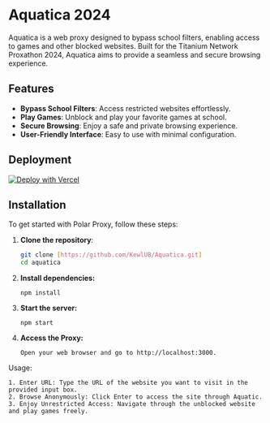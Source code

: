 # Aquatica 2024

Aquatica is a web proxy designed to bypass school filters, enabling access to games and other blocked websites. Built for the Titanium Network Proxathon 2024, Aquatica aims to provide a seamless and secure browsing experience.

## Features

- **Bypass School Filters**: Access restricted websites effortlessly.
- **Play Games**: Unblock and play your favorite games at school.
- **Secure Browsing**: Enjoy a safe and private browsing experience.
- **User-Friendly Interface**: Easy to use with minimal configuration.

## Deployment
[![Deploy with Vercel](https://vercel.com/button)](https://vercel.com/new/clone?repository-url=https%3A%2F%2Fgithub.com%2FKewlUB%2FAquatica%2F&project-name=aquatica&repository-name=aquatica)

## Installation

To get started with Polar Proxy, follow these steps:

1. **Clone the repository**:
   ```bash
   git clone [https://github.com/KewlUB/Aquatica.git]
   cd aquatica
   ```

2. **Install dependencies:**
   ```
   npm install

   ```
3. **Start the server:**
   ```
   npm start
   ```

4. **Access the Proxy:**
   ```
   Open your web browser and go to http://localhost:3000.
   ```

Usage:
   ```
   1. Enter URL: Type the URL of the website you want to visit in the provided input box.
   2. Browse Anonymously: Click Enter to access the site through Aquatic.
   3. Enjoy Unrestricted Access: Navigate through the unblocked website and play games freely.
```
